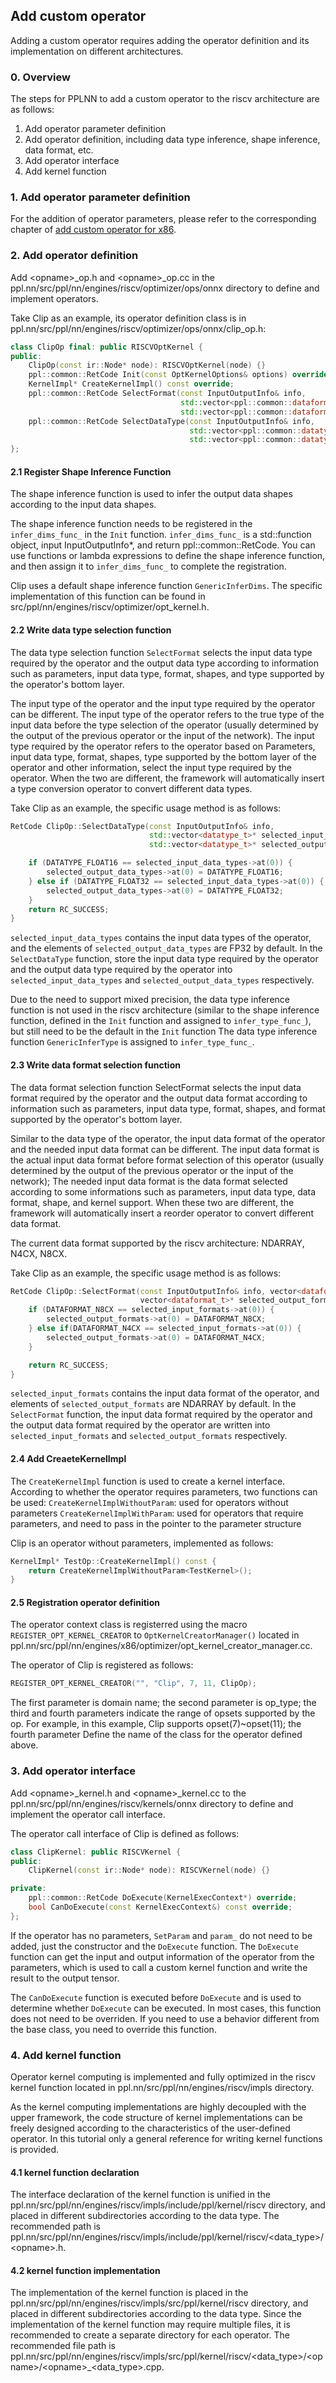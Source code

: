 ## Add custom operator
Adding a custom operator requires adding the operator definition and its implementation on different architectures.

### 0. Overview
The steps for PPLNN to add a custom operator to the riscv architecture are as follows:
1. Add operator parameter definition
1. Add operator definition, including data type inference, shape inference, data format, etc.
2. Add operator interface
3. Add kernel function

### 1. Add operator parameter definition
For the addition of operator parameters, please refer to the corresponding chapter of [add custom operator for x86](../x86-doc/add_op.md).

### 2. Add operator definition

Add <opname\>_op.h and <opname\>_op.cc in the ppl.nn/src/ppl/nn/engines/riscv/optimizer/ops/onnx directory to define and implement operators.

Take Clip as an example, its operator definition class is in ppl.nn/src/ppl/nn/engines/riscv/optimizer/ops/onnx/clip_op.h:
``` c++
class ClipOp final: public RISCVOptKernel {
public:
    ClipOp(const ir::Node* node): RISCVOptKernel(node) {}
    ppl::common::RetCode Init(const OptKernelOptions& options) override;
    KernelImpl* CreateKernelImpl() const override;
    ppl::common::RetCode SelectFormat(const InputOutputInfo& info,
                                      std::vector<ppl::common::dataformat_t>* selected_input_formats,
                                      std::vector<ppl::common::dataformat_t>* selected_output_formats) override;
    ppl::common::RetCode SelectDataType(const InputOutputInfo& info,
                                        std::vector<ppl::common::datatype_t>* selected_input_data_types,
                                        std::vector<ppl::common::datatype_t>* selected_output_data_types) override;
};
```

#### 2.1 Register Shape Inference Function

The shape inference function is used to infer the output data shapes according to the input data shapes.

The shape inference function needs to be registered in the `infer_dims_func_` in the `Init` function. `infer_dims_func_` is a std::function object, input InputOutputInfo*, and return ppl::common::RetCode. You can use functions or lambda expressions to define the shape inference function, and then assign it to `infer_dims_func_` to complete the registration.

Clip uses a default shape inference function `GenericInferDims`. The specific implementation of this function can be found in src/ppl/nn/engines/riscv/optimizer/opt_kernel.h.

#### 2.2 Write data type selection function

The data type selection function `SelectFormat` selects the input data type required by the operator and the output data type according to information such as parameters, input data type, format, shapes, and type supported by the operator's bottom layer.

The input type of the operator and the input type required by the operator can be different. The input type of the operator refers to the true type of the input data before the type selection of the operator (usually determined by the output of the previous operator or the input of the network). The input type required by the operator refers to the operator based on Parameters, input data type, format, shapes, type supported by the bottom layer of the operator and other information, select the input type required by the operator. When the two are different, the framework will automatically insert a type conversion operator to convert different data types.

Take Clip as an example, the specific usage method is as follows:
``` c++
RetCode ClipOp::SelectDataType(const InputOutputInfo& info,
                               std::vector<datatype_t>* selected_input_data_types,
                               std::vector<datatype_t>* selected_output_data_types) {

    if (DATATYPE_FLOAT16 == selected_input_data_types->at(0)) {
        selected_output_data_types->at(0) = DATATYPE_FLOAT16;
    } else if (DATATYPE_FLOAT32 == selected_input_data_types->at(0)) {
        selected_output_data_types->at(0) = DATATYPE_FLOAT32;
    }
    return RC_SUCCESS;
}
```

`selected_input_data_types` contains the input data types of the operator, and the elements of `selected_output_data_types` are FP32 by default. In the `SelectDataType` function, store the input data type required by the operator and the output data type required by the operator into `selected_input_data_types` and `selected_output_data_types` respectively.

Due to the need to support mixed precision, the data type inference function is not used in the riscv architecture (similar to the shape inference function, defined in the `Init` function and assigned to `infer_type_func_`), but still need to be the default in the `Init` function The data type inference function `GenericInferType` is assigned to `infer_type_func_`.

#### 2.3 Write data format selection function

The data format selection function SelectFormat selects the input data format required by the operator and the output data format according to information such as parameters, input data type, format, shapes, and format supported by the operator's bottom layer.

Similar to the data type of the operator, the input data format of the operator and the needed input data format can be different. The input data format is the actual input data format before format selection of this operator (usually determined by the output of the previous operator or the input of the network); The needed input data format is the data format selected according to some informations such as parameters, input data type, data format, shape, and kernel support. When these two are different, the framework will automatically insert a reorder operator to convert different data format.

The current data format supported by the riscv architecture: NDARRAY, N4CX, N8CX.

Take Clip as an example, the specific usage method is as follows:
``` c++
RetCode ClipOp::SelectFormat(const InputOutputInfo& info, vector<dataformat_t>* selected_input_formats,
                             vector<dataformat_t>* selected_output_formats) {
    if (DATAFORMAT_N8CX == selected_input_formats->at(0)) {
        selected_output_formats->at(0) = DATAFORMAT_N8CX;
    } else if(DATAFORMAT_N4CX == selected_input_formats->at(0)) {
        selected_output_formats->at(0) = DATAFORMAT_N4CX;
    }

    return RC_SUCCESS;
}
```
`selected_input_formats` contains the input data format of the operator, and elements of `selected_output_formats` are NDARRAY by default. In the `SelectFormat` function, the input data format required by the operator and the output data format required by the operator are written into `selected_input_formats` and `selected_output_formats` respectively.

#### 2.4 Add CreaeteKernelImpl

The `CreateKernelImpl` function is used to create a kernel interface. According to whether the operator requires parameters, two functions can be used:
`CreateKernelImplWithoutParam`: used for operators without parameters
`CreateKernelImplWithParam`: used for operators that require parameters, and need to pass in the pointer to the parameter structure

Clip is an operator without parameters, implemented as follows:
``` c++
KernelImpl* TestOp::CreateKernelImpl() const {
    return CreateKernelImplWithoutParam<TestKernel>();
}
```

#### 2.5 Registration operator definition

The operator context class is registerred using the macro `REGISTER_OPT_KERNEL_CREATOR` to `OptKernelCreatorManager()` located in ppl.nn/src/ppl/nn/engines/x86/optimizer/opt_kernel_creator_manager.cc.

The operator of Clip is registered as follows:
``` c++
REGISTER_OPT_KERNEL_CREATOR("", "Clip", 7, 11, ClipOp);
```

The first parameter is domain name; the second parameter is op_type; the third and fourth parameters indicate the range of opsets supported by the op. For example, in this example, Clip supports opset(7)~opset(11); the fourth parameter Define the name of the class for the operator defined above.

### 3. Add operator interface

Add <opname\>_kernel.h and <opname\>_kernel.cc to the ppl.nn/src/ppl/nn/engines/riscv/kernels/onnx directory to define and implement the operator call interface.

The operator call interface of Clip is defined as follows:
``` c++
class ClipKernel: public RISCVKernel {
public:
    ClipKernel(const ir::Node* node): RISCVKernel(node) {}

private:
    ppl::common::RetCode DoExecute(KernelExecContext*) override;
    bool CanDoExecute(const KernelExecContext&) const override;
};
```

If the operator has no parameters, `SetParam` and `param_` do not need to be added, just the constructor and the `DoExecute` function. The `DoExecute` function can get the input and output information of the operator from the parameters, which is used to call a custom kernel function and write the result to the output tensor.

The `CanDoExecute` function is executed before `DoExecute` and is used to determine whether `DoExecute` can be executed. In most cases, this function does not need to be overriden. If you need to use a behavior different from the base class, you need to override this function.

### 4. Add kernel function

Operator kernel computing is implemented and fully optimized in the riscv kernel function located in ppl.nn/src/ppl/nn/engines/riscv/impls directory.

As the kernel computing implementations are highly decoupled with the upper framework, the code structure of kernel implementations can be freely designed according to the characteristics of the user-defined operator. In this tutorial only a general reference for writing kernel functions is provided.

#### 4.1 kernel function declaration

The interface declaration of the kernel function is unified in the ppl.nn/src/ppl/nn/engines/riscv/impls/include/ppl/kernel/riscv directory, and placed in different subdirectories according to the data type. The recommended path is ppl.nn/src/ppl/nn/engines/riscv/impls/include/ppl/kernel/riscv/<data_type\>/<opname\>.h.

#### 4.2 kernel function implementation

The implementation of the kernel function is placed in the ppl.nn/src/ppl/nn/engines/riscv/impls/src/ppl/kernel/riscv directory, and placed in different subdirectories according to the data type. Since the implementation of the kernel function may require multiple files, it is recommended to create a separate directory for each operator. The recommended file path is ppl.nn/src/ppl/nn/engines/riscv/impls/src/ppl/kernel/riscv/<data_type\>/<opname\>/<opname\>_<data_type\>.cpp.